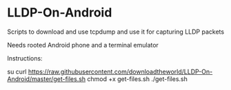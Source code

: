 # LLDP-On-Android
Scripts to download and use tcpdump and use it for capturing LLDP packets

Needs rooted Android phone and a terminal emulator

Instructions:

su
curl https://raw.githubusercontent.com/downloadtheworld/LLDP-On-Android/master/get-files.sh
chmod +x get-files.sh
./get-files.sh
